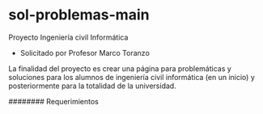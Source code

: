 # sol-problemas-main
 
Proyecto Ingeniería civil Informática


- Solicitado por Profesor Marco Toranzo


La finalidad del proyecto es crear una página para problemáticas y soluciones para los alumnos de ingeniería civil informática (en un inicio) y posteriormente para la totalidad de la universidad.




######## Requerimientos
